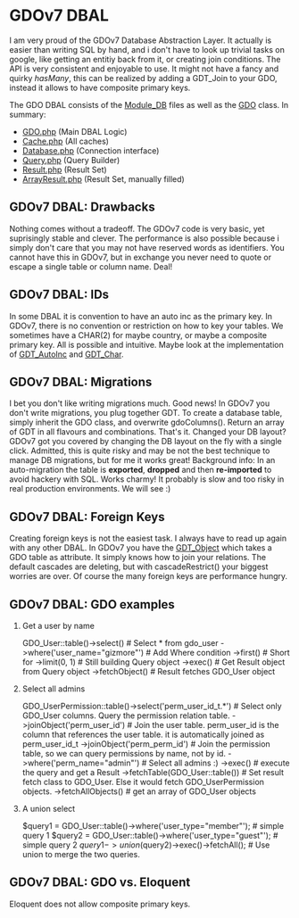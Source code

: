 # GDOv7 DBAL

I am very proud of the GDOv7 Database Abstraction Layer. It actually is easier than writing SQL by hand, 
and i don't have to look up trivial tasks on google,
like getting an entitiy back from it,
or creating join conditions.
The API is very consistent and enjoyable to use.
It might not have a fancy and quirky *hasMany*,
this can be realized by adding a GDT_Join to your GDO,
instead it allows to have composite primary keys.

The GDO DBAL consists of the [Module_DB](../GDO/DB) files as well as the [GDO](../GDO/Core/GDO.php) class.
In summary:

 - [GDO.php](../GDO/Core/GDO.php) (Main DBAL Logic)
 - [Cache.php](../GDO/DB/Cache.php) (All caches)
 - [Database.php](../GDO/DB/Database.php) (Connection interface)
 - [Query.php](../GDO/DB/Query.php) (Query Builder)
 - [Result.php](../GDO/DB/Result.php) (Result Set)
 - [ArrayResult.php](../GDO/DB/ArrayResult.php) (Result Set, manually filled)


## GDOv7 DBAL: Drawbacks

Nothing comes without a tradeoff.
The GDOv7 code is very basic, yet suprisingly stable and clever.
The performance is also possible because i simply don't care that you may not have reserved words as identifiers.
You cannot have this in GDOv7, but in exchange you never need to quote or escape a single table or column name. Deal!
 
 
## GDOv7 DBAL: IDs

In some DBAL it is convention to have an auto inc as the primary key.
In GDOv7, there is no convention or restriction on how to key your tables.
We sometimes have a CHAR(2) for maybe country, or maybe a composite primary key. All is possible and intuitive.
Maybe look at the implementation of [GDT_AutoInc](../GDO/Core/GDT_AutoInc.php) and [GDT_Char](../GDO/Core/GDT_Char.php).


## GDOv7 DBAL: Migrations

I bet you don't like writing migrations much.
Good news! In GDOv7 you don't write migrations, you plug together GDT.
To create a database table, simply inherit the GDO class, and overwrite gdoColumns().
Return an array of GDT in all flavours and combinations. That's it.
Changed your DB layout?
GDOv7 got you covered by changing the DB layout on the fly with a single click.
Admitted, this is quite risky and may be not the best technique to manage DB migrations, but for me it works great!
Background info: In an auto-migration the table is **exported**, **dropped** and then **re-imported** to avoid hackery with SQL.
Works charmy!
It probably is slow and too risky in real production environments.
We will see :)


## GDOv7 DBAL: Foreign Keys

Creating foreign keys is not the easiest task.
I always have to read up again with any other DBAL.
In GDOv7 you have the [GDT_Object](../GDO/Core/GDT_Object.php) which takes a GDO table as attribute.
It simply knows how to join your relations.
The default cascades are deleting, but with cascadeRestrict() your biggest worries are over.
Of course the many foreign keys are performance hungry.


## GDOv7 DBAL: GDO examples

1) Get a user by name

    GDO_User::table()->select() # Select * from gdo_user
    ->where('user_name="gizmore"') # Add Where condition
    ->first() # Short for ->limit(0, 1) # Still building Query object
    ->exec() # Get Result object from Query object
    ->fetchObject() # Result fetches GDO_User object
    

2) Select all admins

    GDO_UserPermission::table()->select('perm_user_id_t.*') # Select only  GDO_User columns. Query the permission relation table.
    ->joinObject('perm_user_id') # Join the user table. perm_user_id is the column that references the user table. it is automatically joined as perm_user_id_t
    ->joinObject('perm_perm_id') # Join the permission table, so we can query permissions by name, not by id.
    ->where('perm_name="admin"') # Select all admins :)
    ->exec() # execute the query and get a Result
    ->fetchTable(GDO_User::table()) # Set result fetch class to GDO_User. Else it would fetch GDO_UserPermission objects.
    ->fetchAllObjects() # get an array of GDO_User objects

3) A union select

    $query1 = GDO_User::table()->where('user_type="member"'); # simple query 1
    $query2 = GDO_User::table()->where('user_type="guest"'); # simple query 2
    $query1->union($query2)->exec()->fetchAll(); # Use union to merge the two queries.


## GDOv7 DBAL: GDO vs. Eloquent

Eloquent does not allow composite primary keys.


##
